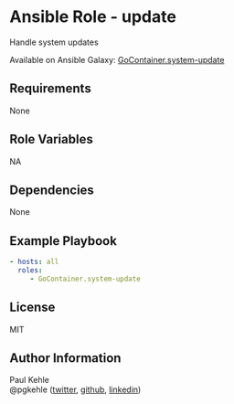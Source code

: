 # Ansible Role - update

Handle system updates

Available on Ansible Galaxy: [GoContainer.system-update](https://galaxy.ansible.com/gocontainer/system-update)

## Requirements

None

## Role Variables

NA

## Dependencies

None

## Example Playbook

```yml
- hosts: all
  roles:
     - GoContainer.system-update
```

## License

MIT

## Author Information

Paul Kehle  
@pgkehle ([twitter](https://twitter.com/pgkehle), [github](https://github.com/pgkehle), [linkedin](https://www.linkedin.com/in/pgkehle))
